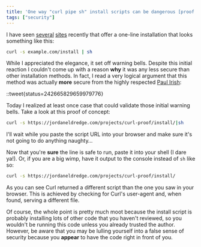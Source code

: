 ```yaml
---
title: 'One way "curl pipe sh" install scripts can be dangerous [proof of concept]'
tags: ["security"]
---
```


I have seen [several](http://pow.cx/) [sites](http://getcomposer.org/download/) recently that
offer a one-line installation that looks something like this:

```bash
curl -s example.com/install | sh
```

While I appreciated the elegance, it set off warning bells. Despite this
initial reaction I couldn't come up with a reason **why** it was any less
secure than other installation methods. In fact, I read a very logical argument
that this method was actually **more** secure from the highly respected [Paul
Irish](http://paulirish.com/):

::tweet{status=242665829659979776}

Today I realized at least once case that could validate those initial warning
bells. Take a look at this proof of concept:

```bash
curl -s https://jordaneldredge.com/projects/curl-proof/install/|sh
```

I'll wait while you paste the script URL into your browser and make sure it's
not going to do anything naughty&#8230;

Now that you're **sure** the line is safe to run, paste it into your shell (I
dare ya!). Or, if you are a big wimp, have it output to the console instead of
`sh` like so:

```bash
curl -s https://jordaneldredge.com/projects/curl-proof/install/
```

As you can see Curl returned a different script than the one you saw in your
browser. This is achieved by checking for Curl's user-agent and, when found,
serving a different file.

Of course, the whole point is pretty much moot because the install script is
probably installing lots of other code that you haven't reviewed, so you
wouldn't be running this code unless you already trusted the author. However,
be aware that you may be lulling yourself into a false sense of security
because you **appear** to have the code right in front of you.
